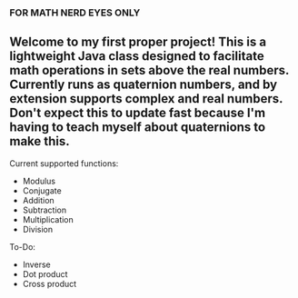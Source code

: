 ### FOR MATH NERD EYES ONLY
Welcome to my first proper project! This is a lightweight Java class designed to facilitate math operations in sets above the real numbers.
Currently runs as quaternion numbers, and by extension supports complex and real numbers.
Don't expect this to update fast because I'm having to teach myself about quaternions to make this.
-
Current supported functions:
- Modulus
- Conjugate
- Addition
- Subtraction
- Multiplication
- Division

To-Do:
- Inverse
- Dot product
- Cross product
